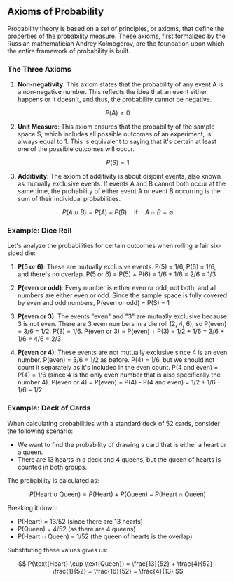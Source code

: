 ## Axioms of Probability

Probability theory is based on a set of principles, or axioms, that define the properties of the probability measure. These axioms, first formalized by the Russian mathematician Andrey Kolmogorov, are the foundation upon which the entire framework of probability is built.

### The Three Axioms

1. **Non-negativity**: This axiom states that the probability of any event A is a non-negative number. This reflects the idea that an event either happens or it doesn't, and thus, the probability cannot be negative.

$$
P(A) \geq 0
$$

2. **Unit Measure**: This axiom ensures that the probability of the sample space S, which includes all possible outcomes of an experiment, is always equal to 1. This is equivalent to saying that it's certain at least one of the possible outcomes will occur.

$$
 P(S) = 1
$$

3. **Additivity**: The axiom of additivity is about disjoint events, also known as mutually exclusive events. If events A and B cannot both occur at the same time, the probability of either event A or event B occurring is the sum of their individual probabilities.

$$
P(A \cup B) = P(A) + P(B) \quad \text{if} \quad A \cap B = \emptyset
$$

### Example: Dice Roll

Let's analyze the probabilities for certain outcomes when rolling a fair six-sided die:

1. **P(5 or 6)**: These are mutually exclusive events.
   P(5) = 1/6, P(6) = 1/6, and there's no overlap.
   P(5 or 6) = P(5) + P(6) = 1/6 + 1/6 = 2/6 = 1/3

2. **P(even or odd)**: Every number is either even or odd, not both, and all numbers are either even or odd.
   Since the sample space is fully covered by even and odd numbers, 
   P(even or odd) = P(S) = 1

3. **P(even or 3)**: The events "even" and "3" are mutually exclusive because 3 is not even.
   There are 3 even numbers in a die roll (2, 4, 6), so P(even) = 3/6 = 1/2.
   P(3) = 1/6.
   P(even or 3) = P(even) + P(3) = 1/2 + 1/6 = 3/6 + 1/6 = 4/6 = 2/3

4. **P(even or 4)**: These events are not mutually exclusive since 4 is an even number.
   P(even) = 3/6 = 1/2 as before.
   P(4) = 1/6, but we should not count it separately as it's included in the even count.
   P(4 and even) = P(4) = 1/6 (since 4 is the only even number that is also specifically the number 4).
   P(even or 4) = P(even) + P(4) - P(4 and even) = 1/2 + 1/6 - 1/6 = 1/2

### Example: Deck of Cards

When calculating probabilities with a standard deck of 52 cards, consider the following scenario:

- We want to find the probability of drawing a card that is either a heart or a queen.
- There are 13 hearts in a deck and 4 queens, but the queen of hearts is counted in both groups.

The probability is calculated as:

$$
P(\text{Heart} \cup \text{Queen}) = P(\text{Heart}) + P(\text{Queen}) - P(\text{Heart} \cap \text{Queen})
$$

Breaking it down:

- P(Heart) = 13/52 (since there are 13 hearts)
- P(Queen) = 4/52 (as there are 4 queens)
- P(Heart ∩ Queen) = 1/52 (the queen of hearts is the overlap)

Substituting these values gives us:

$$
P(\text{Heart} \cup \text{Queen}) = \frac{13}{52} + \frac{4}{52} - \frac{1}{52} = \frac{16}{52} = \frac{4}{13}
$$
